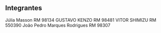 ## Integrantes
Júlia Masson RM 98134
GUSTAVO KENZO RM 98481
VITOR SHIMIZU RM 550390
João Pedro Marques Rodrigues RM 98307
